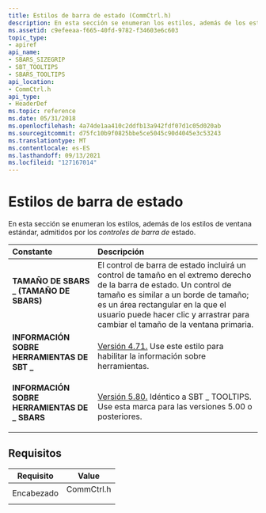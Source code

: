 ```yaml
---
title: Estilos de barra de estado (CommCtrl.h)
description: En esta sección se enumeran los estilos, además de los estilos de ventana estándar, admitidos por los controles de barra de estado.
ms.assetid: c9efeeaa-f665-40fd-9782-f34603e6c603
topic_type:
- apiref
api_name:
- SBARS_SIZEGRIP
- SBT_TOOLTIPS
- SBARS_TOOLTIPS
api_location:
- CommCtrl.h
api_type:
- HeaderDef
ms.topic: reference
ms.date: 05/31/2018
ms.openlocfilehash: 4a74de1aa410c2ddfb13a942fdf07d1c05d020ab
ms.sourcegitcommit: d75fc10b9f0825bbe5ce5045c90d4045e3c53243
ms.translationtype: MT
ms.contentlocale: es-ES
ms.lasthandoff: 09/13/2021
ms.locfileid: "127167014"
---
```

# <a name="status-bar-styles"></a>Estilos de barra de estado

En esta sección se enumeran los estilos, además de los estilos de ventana estándar, admitidos por los *controles de barra de* estado.



| Constante                                                                                                                                                         | Descripción                                                                                                                                                                                                                           |
|:-----------------------------------------------------------------------------------------------------------------------------------------------------------------|:--------------------------------------------------------------------------------------------------------------------------------------------------------------------------------------------------------------------------------------|
| <span id="SBARS_SIZEGRIP"></span><span id="sbars_sizegrip"></span><dl> <dt>**TAMAÑO DE SBARS \_ (TAMAÑO DE SBARS)**</dt> </dl> | El control de barra de estado incluirá un control de tamaño en el extremo derecho de la barra de estado. Un control de tamaño es similar a un borde de tamaño; es un área rectangular en la que el usuario puede hacer clic y arrastrar para cambiar el tamaño de la ventana primaria. <br/> |
| <span id="SBT_TOOLTIPS"></span><span id="sbt_tooltips"></span><dl> <dt>**INFORMACIÓN SOBRE HERRAMIENTAS DE SBT \_**</dt> </dl>       | [Versión 4.71.](common-control-versions.md) Use este estilo para habilitar la información sobre herramientas.<br/>                                                                                                                                             |
| <span id="SBARS_TOOLTIPS"></span><span id="sbars_tooltips"></span><dl> <dt>**INFORMACIÓN SOBRE HERRAMIENTAS DE \_ SBARS**</dt> </dl> | [Versión 5.80.](common-control-versions.md) Idéntico a SBT \_ TOOLTIPS. Use esta marca para las versiones 5.00 o posteriores. <br/>                                                                                                         |



## <a name="requirements"></a>Requisitos



| Requisito | Value |
|-------------------|---------------------------------------------------------------------------------------|
| Encabezado<br/> | <dl> <dt>CommCtrl.h</dt> </dl> |



 

 





